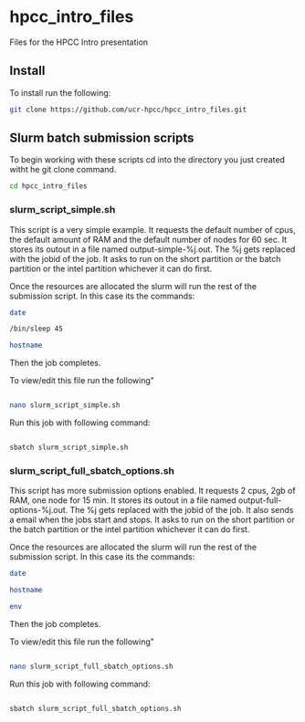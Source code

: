 # hpcc_intro_files
Files for the HPCC Intro presentation


## Install
To install run the following:

```bash
git clone https://github.com/ucr-hpcc/hpcc_intro_files.git
```

## Slurm batch submission scripts

To begin working with these scripts cd into the directory you just created witht he git clone command.

```bash
cd hpcc_intro_files
```

### slurm_script_simple.sh


This script is a very simple example.
It requests the default number of cpus, the default amount of RAM and the default number of nodes for 60 sec.
It stores its outout in a file named output-simple-%j.out. The %j gets replaced with the jobid of the job.
It asks to run on the short partition or the batch partition or the intel partition whichever it can do first.

Once the resources are allocated the slurm will run the rest of the submission script.
In this case its the commands:

```bash
date

/bin/sleep 45

hostname
```

Then the job completes.


To view/edit this file run the following"

```bash

nano slurm_script_simple.sh

```


Run this job with following command:

```bash

sbatch slurm_script_simple.sh

```

### slurm_script_full_sbatch_options.sh

This script has more submission options enabled.
It requests 2 cpus, 2gb of RAM, one node for 15 min.
It stores its outout in a file named output-full-options-%j.out. The %j gets replaced with the jobid of the job.
It also sends a email when the jobs start and stops.
It asks to run on the short partition or the batch partition or the intel partition whichever it can do first.

Once the resources are allocated the slurm will run the rest of the submission script.
In this case its the commands:

```bash
date

hostname

env
```

Then the job completes.


To view/edit this file run the following"

```bash

nano slurm_script_full_sbatch_options.sh

```


Run this job with following command:

```bash

sbatch slurm_script_full_sbatch_options.sh

```

